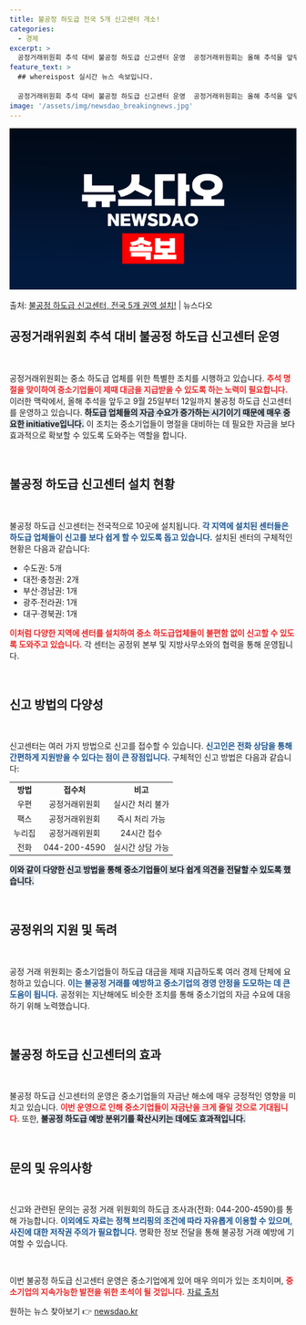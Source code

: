 ```yaml
---
title: 불공정 하도급 전국 5개 신고센터 개소!
categories:
  - 경제
excerpt: >
  공정거래위원회 추석 대비 불공정 하도급 신고센터 운영  공정거래위원회는 올해 추석을 앞두고 중소 하도급 업체…
feature_text: >
  ## whereispost 실시간 뉴스 속보입니다.

  공정거래위원회 추석 대비 불공정 하도급 신고센터 운영  공정거래위원회는 올해 추석을 앞두고 중소 하도급 업체…
image: '/assets/img/newsdao_breakingnews.jpg'
---
```


![뉴스다오 속보](/assets/img/newsdao_breakingnews.jpg)

<p>출처: <a href="https://newsdao.kr/5017" rel="dofollow">불공정 하도급 신고센터, 전국 5개 권역 설치!</a> | 뉴스다오</p>

<h2 data-ke-size="size26">공정거래위원회 추석 대비 불공정 하도급 신고센터 운영</h2>

<p data-ke-size="size16">&nbsp;</p>

공정거래위원회는 중소 하도급 업체를 위한 특별한 조치를 시행하고 있습니다. <b><span style="color: #ee2323;">추석 명절을 맞이하여 중소기업들이 제때 대금을 지급받을 수 있도록 하는 노력이 필요합니다.</span></b> 이러한 맥락에서, 올해 추석을 앞두고 9월 25일부터 12일까지 불공정 하도급 신고센터를 운영하고 있습니다. <b><span style="background-color: #21538527;">하도급 업체들의 자금 수요가 증가하는 시기이기 때문에 매우 중요한 initiative입니다.</span></b> 이 조치는 중소기업들이 명절을 대비하는 데 필요한 자금을 보다 효과적으로 확보할 수 있도록 도와주는 역할을 합니다.

<p data-ke-size="size16">&nbsp;</p>

<h2 data-ke-size="size26">불공정 하도급 신고센터 설치 현황</h2>

<p data-ke-size="size16">&nbsp;</p>

불공정 하도급 신고센터는 전국적으로 10곳에 설치됩니다. <b><span style="color: #1a5490;">각 지역에 설치된 센터들은 하도급 업체들이 신고를 보다 쉽게 할 수 있도록 돕고 있습니다.</span></b> 설치된 센터의 구체적인 현황은 다음과 같습니다:

<ul>
    <li>수도권: 5개</li>
    <li>대전·충청권: 2개</li>
    <li>부산·경남권: 1개</li>
    <li>광주·전라권: 1개</li>
    <li>대구·경북권: 1개</li>
</ul>

<b><span style="color: #ee2323;">이처럼 다양한 지역에 센터를 설치하여 중소 하도급업체들이 불편함 없이 신고할 수 있도록 도와주고 있습니다.</span></b> 각 센터는 공정위 본부 및 지방사무소와의 협력을 통해 운영됩니다.

<p data-ke-size="size16">&nbsp;</p>

<h2 data-ke-size="size26">신고 방법의 다양성</h2>

<p data-ke-size="size16">&nbsp;</p>

신고센터는 여러 가지 방법으로 신고를 접수할 수 있습니다. <b><span style="color: #1a5490;">신고인은 전화 상담을 통해 간편하게 지원받을 수 있다는 점이 큰 장점입니다.</span></b> 구체적인 신고 방법은 다음과 같습니다:

<table>
    <tr>
        <td style="text-align: center; height: 17px;"><b>방법</b></td>
        <td style="text-align: center; height: 17px;"><b>접수처</b></td>
        <td style="text-align: center; height: 17px;"><b>비고</b></td>
    </tr>
    <tr>
        <td style="text-align: center; height: 17px;">우편</td>
        <td style="text-align: center; height: 17px;">공정거래위원회</td>
        <td style="text-align: center; height: 17px;">실시간 처리 불가</td>
    </tr>
    <tr>
        <td style="text-align: center; height: 17px;">팩스</td>
        <td style="text-align: center; height: 17px;">공정거래위원회</td>
        <td style="text-align: center; height: 17px;">즉시 처리 가능</td>
    </tr>
    <tr>
        <td style="text-align: center; height: 17px;">누리집</td>
        <td style="text-align: center; height: 17px;">공정거래위원회</td>
        <td style="text-align: center; height: 17px;">24시간 접수</td>
    </tr>
    <tr>
        <td style="text-align: center; height: 17px;">전화</td>
        <td style="text-align: center; height: 17px;">044-200-4590</td>
        <td style="text-align: center; height: 17px;">실시간 상담 가능</td>
    </tr>
</table>

<b><span style="background-color: #21538527;">이와 같이 다양한 신고 방법을 통해 중소기업들이 보다 쉽게 의견을 전달할 수 있도록 했습니다.</span></b>

<p data-ke-size="size16">&nbsp;</p>

<h2 data-ke-size="size26">공정위의 지원 및 독려</h2>

<p data-ke-size="size16">&nbsp;</p>

공정 거래 위원회는 중소기업들이 하도급 대금을 제때 지급하도록 여러 경제 단체에 요청하고 있습니다. <b><span style="color: #1a5490;">이는 불공정 거래를 예방하고 중소기업의 경영 안정을 도모하는 데 큰 도움이 됩니다.</span></b> 공정위는 지난해에도 비슷한 조치를 통해 중소기업의 자금 수요에 대응하기 위해 노력했습니다.

<p data-ke-size="size16">&nbsp;</p>

<h2 data-ke-size="size26">불공정 하도급 신고센터의 효과</h2>

<p data-ke-size="size16">&nbsp;</p>

불공정 하도급 신고센터의 운영은 중소기업들의 자금난 해소에 매우 긍정적인 영향을 미치고 있습니다. <b><span style="color: #ee2323;">이번 운영으로 인해 중소기업들이 자금난을 크게 줄일 것으로 기대됩니다.</span></b> 또한, <b><span style="background-color: #21538527;">불공정 하도급 예방 분위기를 확산시키는 데에도 효과적입니다.</span></b>

<p data-ke-size="size16">&nbsp;</p>

<h2 data-ke-size="size26">문의 및 유의사항</h2>

<p data-ke-size="size16">&nbsp;</p>

신고와 관련된 문의는 공정 거래 위원회의 하도급 조사과(전화: 044-200-4590)를 통해 가능합니다. <b><span style="color: #1a5490;">이외에도 자료는 정책 브리핑의 조건에 따라 자유롭게 이용할 수 있으며, 사진에 대한 저작권 주의가 필요합니다.</span></b> 명확한 정보 전달을 통해 불공정 거래 예방에 기여할 수 있습니다. 

<p data-ke-size="size16">&nbsp;</p> 

이번 불공정 하도급 신고센터 운영은 중소기업에게 있어 매우 의미가 있는 조치이며, <b><span style="color: #ee2323;">중소기업의 지속가능한 발전을 위한 초석이 될 것입니다.</span></b> <a href="https://newsdao.kr/5017">자료 출처</a> 

원하는 뉴스 찾아보기 👉 <a href="https://newsdao.kr" rel="dofollow">newsdao.kr</a>


